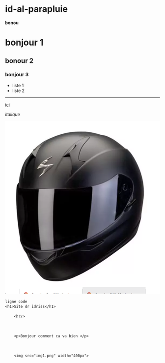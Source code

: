 # id-al-parapluie

**bonou**

# bonjour 1

## bonour 2

### bonjour 3

- liste 1
- liste 2

---

[ici](https://www.youtube.com/watch?v=7Ab5DIWYUMw)

_italique_

![image](img1.png "ime")

```
ligne code
<h1>Site dr idriss</h1>

    <hr/>



    <p>Bonjour comment ca va bien </p>



    <img src="img1.png" width="400px">
```
